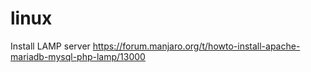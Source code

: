 # linux

Install LAMP server
https://forum.manjaro.org/t/howto-install-apache-mariadb-mysql-php-lamp/13000

